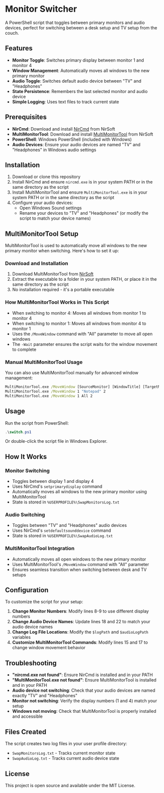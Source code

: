 # Monitor Switcher

A PowerShell script that toggles between primary monitors and audio devices, perfect for switching between a desk setup and TV setup from the couch.

## Features

- **Monitor Toggle**: Switches primary display between monitor 1 and monitor 4
- **Window Management**: Automatically moves all windows to the new primary monitor
- **Audio Toggle**: Switches default audio device between "TV" and "Headphones"
- **State Persistence**: Remembers the last selected monitor and audio device
- **Simple Logging**: Uses text files to track current state

## Prerequisites

- **NirCmd**: Download and install [NirCmd](https://www.nirsoft.net/utils/nircmd.html) from NirSoft
- **MultiMonitorTool**: Download and install [MultiMonitorTool](https://www.nirsoft.net/utils/multi_monitor_tool.html) from NirSoft
- **PowerShell**: Windows PowerShell (included with Windows)
- **Audio Devices**: Ensure your audio devices are named "TV" and "Headphones" in Windows audio settings

## Installation

1. Download or clone this repository
2. Install NirCmd and ensure `nircmd.exe` is in your system PATH or in the same directory as the script
3. Install MultiMonitorTool and ensure `MultiMonitorTool.exe` is in your system PATH or in the same directory as the script
4. Configure your audio devices:
   - Open Windows Sound settings
   - Rename your devices to "TV" and "Headphones" (or modify the script to match your device names)

## MultiMonitorTool Setup

MultiMonitorTool is used to automatically move all windows to the new primary monitor when switching. Here's how to set it up:

### Download and Installation
1. Download MultiMonitorTool from [NirSoft](https://www.nirsoft.net/utils/multi_monitor_tool.html)
2. Extract the executable to a folder in your system PATH, or place it in the same directory as the script
3. No installation required - it's a portable executable

### How MultiMonitorTool Works in This Script
- When switching to monitor 4: Moves all windows from monitor 1 to monitor 4
- When switching to monitor 1: Moves all windows from monitor 4 to monitor 1
- Uses the `/MoveWindow` command with "All" parameter to move all open windows
- The `-Wait` parameter ensures the script waits for the window movement to complete

### Manual MultiMonitorTool Usage
You can also use MultiMonitorTool manually for advanced window management:
```cmd
MultiMonitorTool.exe /MoveWindow [SourceMonitor] [WindowTitle] [TargetMonitor]
MultiMonitorTool.exe /MoveWindow 1 "Notepad" 2
MultiMonitorTool.exe /MoveWindow 1 All 2
```

## Usage

Run the script from PowerShell:

```powershell
.\switch.ps1
```

Or double-click the script file in Windows Explorer.

## How It Works

### Monitor Switching
- Toggles between display 1 and display 4
- Uses NirCmd's `setprimarydisplay` command
- Automatically moves all windows to the new primary monitor using MultiMonitorTool
- State is stored in `%USERPROFILE%\SwapMonitorsLog.txt`

### Audio Switching
- Toggles between "TV" and "Headphones" audio devices
- Uses NirCmd's `setdefaultsounddevice` command
- State is stored in `%USERPROFILE%\SwapAudioLog.txt`

### MultiMonitorTool Integration
- Automatically moves all open windows to the new primary monitor
- Uses MultiMonitorTool's `/MoveWindow` command with "All" parameter
- Ensures seamless transition when switching between desk and TV setups

## Configuration

To customize the script for your setup:

1. **Change Monitor Numbers**: Modify lines 8-9 to use different display numbers
2. **Change Audio Device Names**: Update lines 18 and 22 to match your audio device names
3. **Change Log File Locations**: Modify the `$logPath` and `$audioLogPath` variables
4. **Customize MultiMonitorTool Commands**: Modify lines 15 and 17 to change window movement behavior

## Troubleshooting

- **"nircmd.exe not found"**: Ensure NirCmd is installed and in your PATH
- **"MultiMonitorTool.exe not found"**: Ensure MultiMonitorTool is installed and in your PATH
- **Audio device not switching**: Check that your audio devices are named exactly "TV" and "Headphones"
- **Monitor not switching**: Verify the display numbers (1 and 4) match your setup
- **Windows not moving**: Check that MultiMonitorTool is properly installed and accessible

## Files Created

The script creates two log files in your user profile directory:
- `SwapMonitorsLog.txt` - Tracks current monitor state
- `SwapAudioLog.txt` - Tracks current audio device state

## License

This project is open source and available under the MIT License.
